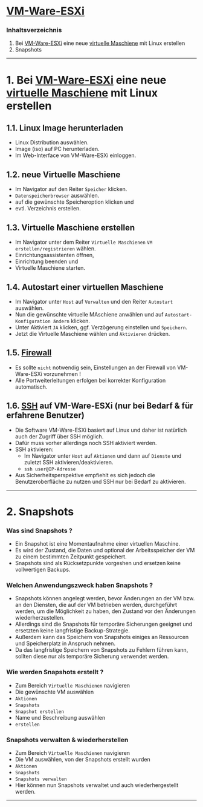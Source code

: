 # [VM-Ware-ESXi](https://www.vmware.com/products/cloud-infrastructure/vsphere)



### Inhaltsverzeichnis
1. Bei [VM-Ware-ESXi](https://www.vmware.com/products/cloud-infrastructure/vsphere) eine neue [virtuelle Maschiene](https://de.wikipedia.org/wiki/Virtuelle_Maschine) mit Linux erstellen
2. Snapshots


--------------------------------------------------------------------------------------------------------------


# 1. Bei [VM-Ware-ESXi](https://www.vmware.com/products/cloud-infrastructure/vsphere) eine neue [virtuelle Maschiene](https://de.wikipedia.org/wiki/Virtuelle_Maschine) mit Linux erstellen


## 1.1. Linux Image herunterladen
- Linux Distribution auswählen.
- Image (iso) auf PC herunterladen.
- Im Web-Interface von VM-Ware-ESXi einloggen.


## 1.2. neue Virtuelle Maschiene
- Im Navigator auf den Reiter `Speicher` klicken.
- `Datenspeicherbrowser` auswählen.
- auf die gewünschte Speicheroption klicken und
- evtl. Verzeichnis erstellen.


## 1.3. Virtuelle Maschiene erstellen
- Im Navigator unter dem Reiter `Virtuelle Maschienen` `VM erstellen/registrieren` wählen.
- Einrichtungsassistenten öffnen,
- Einrichtung beenden und
- Virtuelle Maschiene starten.

## 1.4. Autostart einer virtuellen Maschiene
- Im Navigator unter `Host` auf `Verwalten` und den Reiter `Autostart` auswählen.
- Nun die gewünschte virtuelle MAschiene anwählen und auf `Autostart-Konfiguration ändern` klicken.
- Unter Aktiviert `JA` klicken, ggf. Verzögerung einstellen und `Speichern`.
- Jetzt die Virtuelle Maschiene wählen und `Aktivieren` drücken.


## 1.5. [Firewall](https://de.wikipedia.org/wiki/Firewall)
- Es sollte `nicht` notwendig sein, Einstellungen an der Firewall von VM-Ware-ESXi vorzunehmen !
- Alle Portweiterleitungen erfolgen bei korrekter Konfiguration automatisch.


## 1.6. [SSH](https://de.wikipedia.org/wiki/Secure_Shell) auf VM-Ware-ESXi (nur bei Bedarf & für erfahrene Benutzer)
- Die Software VM-Ware-ESXi basiert auf Linux und daher ist natürlich auch der Zugriff über SSH möglich.
- Dafür muss vorher allerdings noch SSH aktiviert werden.
- SSH aktivieren:
    - Im Navigator unter `Host` auf `Aktionen` und dann auf `Dienste` und zuletzt SSH aktivieren/deaktivieren.
    - `ssh user@IP-Adresse`
- Aus Sicherheitsperspektive empfiehlt es sich jedoch die Benutzeroberfläche zu nutzen und SSH nur bei Bedarf zu aktivieren.


--------------------------------------------------------------------------------------------------------------


# 2. Snapshots


### Was sind Snapshots ?
- Ein Snapshot ist eine Momentaufnahme einer virtuellen Maschine.
- Es wird der Zustand, die Daten und optional der Arbeitsspeicher der VM zu einem bestimmten Zeitpunkt gespeichert.
- Snapshots sind als Rücksetzpunkte vorgeshen und ersetzen keine vollwertigen Backups.


### Welchen Anwendungszweck haben Snapshots ?
- Snapshots können angelegt werden, bevor Änderungen an der VM bzw. an den Diensten, die auf der VM betrieben werden, durchgeführt werden, um die Möglichkeit zu haben, den Zustand vor den Änderungen wiederherzustellen.
- Allerdings sind die Snapshots für temporäre Sicherungen geeignet und ersetzten keine langfristige Backup-Strategie.
- Außerdem kann das Speichern von Snapshots einiges an Ressourcen und Speicherplatz in Anspruch nehmen.
- Da das langfristige Speichern von Snapshots zu Fehlern führen kann, sollten diese nur als temporäre Sicherung verwendet werden.


### Wie werden Snapshots erstellt ?
- Zum Bereich `Virtuelle Maschienen` navigieren
- Die gewünschte VM auswählen
- `Aktionen`
- `Snapshots`
- `Snapshot erstellen`
- Name und Beschreibung auswählen
- `erstellen`


### Snapshots verwalten & wiederherstellen
- Zum Bereich `Virtuelle Maschienen` navigieren
- Die VM auswählen, von der Snapshots erstellt wurden
- `Aktionen`
- `Snapshots`
- `Snapshots verwalten`
- Hier können nun Snapshots verwaltet und auch wiederhergestellt werden.


--------------------------------------------------------------------------------------------------------------
